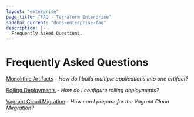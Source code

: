 ```yaml
---
layout: "enterprise"
page_title: "FAQ - Terraform Enterprise"
sidebar_current: "docs-enterprise-faq"
description: |-
  Frequently Asked Questions.
---
```


# Frequently Asked Questions

[Monolithic Artifacts](docs/enterprise/faq/monolithic-artifacts.html) - *How do I build multiple applications into one artifact?*

[Rolling Deployments](docs/enterprise/faq/rolling-deployments.html) - *How do I configure rolling deployments?*

[Vagrant Cloud Migration](docs/enterprise/faq/vagrant-cloud-migration.html) - *How can I prepare for the Vagrant Cloud Mirgration?*
